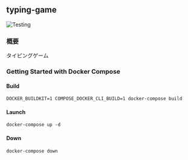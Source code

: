 ## typing-game

![Testing](https://github.com/SLP-KBIT/typing-game/workflows/Testing/badge.svg)

### 概要

タイピングゲーム

### Getting Started with Docker Compose

#### Build

```
DOCKER_BUILDKIT=1 COMPOSE_DOCKER_CLI_BUILD=1 docker-compose build
```

#### Launch

```
docker-compose up -d
```

#### Down

```
docker-compose down
```
